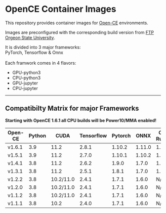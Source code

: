 # OpenCE Container Images

This repository provides container images for [Open-CE](https://github.com/open-ce) environments.

Images are preconfigured with the corresponding build version from [FTP Orgeon State University](https://ftp.osuosl.org/pub/open-ce/).

It is divided into 3 major frameworks: <br>
PyTorch, Tensorflow & Onnx<br>
<br>
Each framwork comes in 4 flavors:<br>
- GPU-python3
- CPU-python3
- GPU-jupyter
- CPU-jupyter

---

## Compatibilty Matrix for major Frameworks

**Starting with OpenCE 1.6.1 all CPU builds will be Power10/MMA enabled!**

Open-CE | Python | CUDA | Tensorflow | Pytorch | ONNX | ONNX Runtime | XGBoost | LightGBM
--- | --- | --- | --- | --- | --- |--- | --- |--- 
v1.6.1 | 3.9 | 11.2 | 2.8.1 | 1.10.2 | 1.11.0 | 1.11.0 | 1.5.2 | 3.3.2
v1.5.1 | 3.9 | 11.2 | 2.7.0 | 1.10.1 | 1.10.2 | 1.10.0 | 1.5.1 | 3.3.1
v1.4.1 | 3.8 | 11.2 | 2.6.2 | 1.9.0 | 1.7.0 | 1.7.2 | 1.4.2 | 3.2.1
v1.3.1 | 3.8 | 11.2 | 2.5.1 | 1.8.1 | 1.7.0 | 1.7.2 | 1.4.2 | 3.2.1
v1.2.2 | 3.8 | 10.2/11.0 | 2.4.1 | 1.7.1 | 1.6.0 | N/A | N/A| N/A
v1.2.0 | 3.8 | 10.2/11.0 | 2.4.1 | 1.7.1 | 1.6.0 | N/A | N/A | N/A
v1.1.2 | 3.8 | 10.2/11.0 | 2.4.1 | 1.7.1 | 1.6.0 | N/A | N/A | N/A
v1.1.1 | 3.8 | 10.2 | 2.4.0 | 1.7.1 | 1.6.0 | N/A | N/A | N/A
